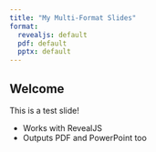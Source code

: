 ```yaml
---
title: "My Multi-Format Slides"
format:
  revealjs: default
  pdf: default
  pptx: default
---
```


## Welcome

This is a test slide!

- Works with RevealJS
- Outputs PDF and PowerPoint too
